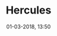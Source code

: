 ---
title: Hercules
titleone: '<ruby lang="en" style="color:#555;">Apotheosis of Hercules<rt lang="fr" style="color:#999;">Apothéose d&#39;Hercule</rt></ruby>'
menu: hercules
created: 26-10-2017, 15:25
date: 01-03-2018, 13:50
modified: 21-11-2018, 14:15
itempage: Article
taxonomy:
   category: [docs, en]
content:
    items:
       '@taxonomy':
         category: [hercule, en]
    order:
        by: default
        dir: asc
    limit: 1
    pagination: true
metadata:
    description: "presentation of the text published in the Mercure de France for the inauguration of the ceiling of the Salon d'Hercule (Hercules Room) of the Palace of Versailles, « The Apotheosis of Hercules » by King Louis XV on 1736 september, 26th probably written by painter François Lemoyne."
    keywords: "Palace of Versailles, Versailles, Château de Versailles, Louis 15, Louis XV, François Lemoyne, François Le Moine, Salon d'Hercule, Apothéose d'Hercule, Hercules Room, Apotheosis of Hercules"
    image: hercule_700x448.jpg
    image_width: 700
    image_height: 488
    image_title: "François Lemoyne, Detail of « The Apotheosis of Hercules », Salon d'Hercule (Hercules Room) of the Palace of Versailles"
    image_legend: "Jupiter introduces Hercules to Hebe, Goddess of Youth, led by the Hymen."
    'twitter:card' : summary
significantlinks: ["https://en.wikipedia.org/wiki/Louis_XV_of_France"]
specialty: ["History of France", "Mythology", "Culture of royal french court", "Louis XV", "François Lemoyne", "François Le Moine", "Salon d'Hercule", "Apothéose d'Hercule", "Hercules Room", "Apotheosis of Hercules"]
shortcode-core:
   active: true
sitemap:
   changefreq: monthly
   priority: 0.5
---